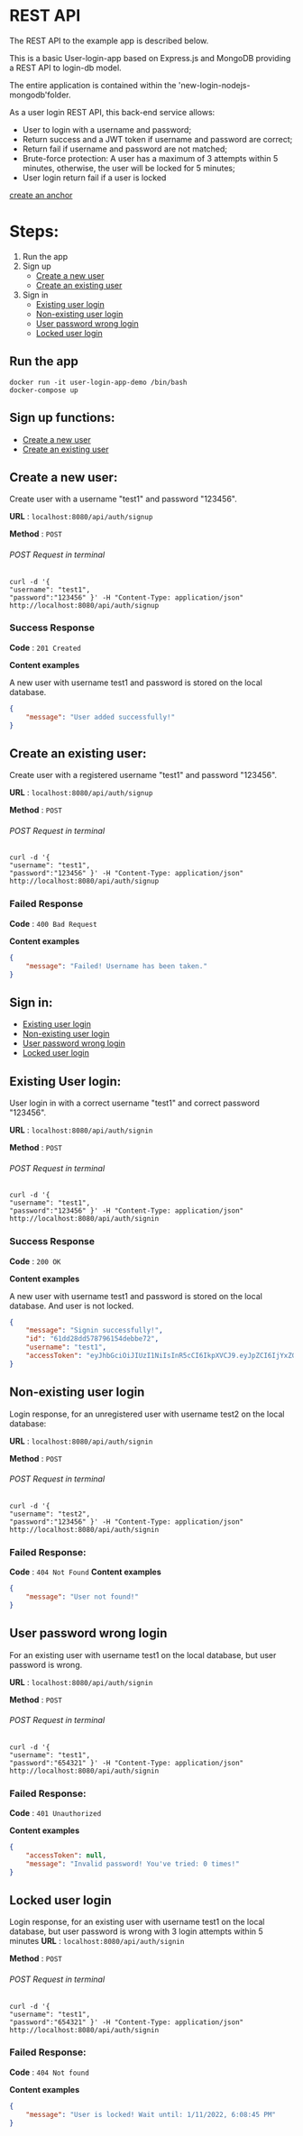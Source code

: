 # REST API
The REST API to the example app is described below.

This is a basic User-login-app based on Express.js and MongoDB providing a REST API to login-db model.

The entire application is contained within the 'new-login-nodejs-mongodb'folder.

As a user login REST API, this back-end service allows:
- User to login with a username and password;
- Return success and a JWT token if username and password are correct;
- Return fail if username and password are not matched;
- Brute-force protection: A user has a maximum of 3 attempts within 5 minutes, otherwise, the user will be locked for 5 minutes;
- User login return fail if a user is locked

[create an anchor](#user-login)
# Steps:
1. Run the app
2. Sign up 
    - [Create a new user](#create-a-new-user)
    - [Create an existing user](#create-an-existing-user)
3. Sign in
    - [Existing user login](#existing-user-login)
    - [Non-existing user login](#non-existing-user-login)
    - [User password wrong login](#user-password-wrong-login)
    - [Locked user login](#locked-user-login)
   
## Run the app

    docker run -it user-login-app-demo /bin/bash
    docker-compose up
## Sign up functions: 
- [Create a new user](#create-a-new-user)
- [Create an existing user](#create-an-existing-user)

## Create a new user:
Create user with a username "test1" and password "123456".

**URL** : `localhost:8080/api/auth/signup`

**Method** : `POST`
###### POST Request in terminal

    curl -d '{
    "username": "test1",
    "password":"123456" }' -H "Content-Type: application/json" http://localhost:8080/api/auth/signup

### Success Response

**Code** : `201 Created`

**Content examples**

A new user with username test1 and password is stored on the local database.

```json
{
    "message": "User added successfully!"
}
```
## Create an existing user:
Create user with a registered username "test1" and password "123456".

**URL** : `localhost:8080/api/auth/signup`

**Method** : `POST`
###### POST Request in terminal

    curl -d '{
    "username": "test1",
    "password":"123456" }' -H "Content-Type: application/json" http://localhost:8080/api/auth/signup

### Failed Response

**Code** : `400 Bad Request`

**Content examples**

```json
{
    "message": "Failed! Username has been taken."
}
```
## Sign in:
- [Existing user login](#existing-user-login)
- [Non-existing user login](#non-existing-user-login)
- [User password wrong login](#user-password-wrong-login)
- [Locked user login](#locked-user-login)
## Existing User login:

User login in with a correct username "test1" and correct password "123456".

**URL** : `localhost:8080/api/auth/signin`

**Method** : `POST`

###### POST Request in terminal

    curl -d '{
    "username": "test1",
    "password":"123456" }' -H "Content-Type: application/json" http://localhost:8080/api/auth/signin

### Success Response

**Code** : `200 OK`

**Content examples**

A new user with username test1 and password is stored on the local database. And user is not locked.

```json
{
    "message": "Signin successfully!",
    "id": "61dd28dd578796154debbe72",
    "username": "test1",
    "accessToken": "eyJhbGciOiJIUzI1NiIsInR5cCI6IkpXVCJ9.eyJpZCI6IjYxZGQyOGRkNTc4Nzk2MTU0ZGViYmU3MiIsImlhdCI6MTY0MTg4NDIzNywiZXhwIjoxNjQxOTcwNjM3fQ.AI7q-DiYCz-4xnGCc82cU-DPO2oq9NptemTTa0ijIMU"
}
```

## Non-existing user login
Login response, for an unregistered user with username test2 on the local database:

**URL** : `localhost:8080/api/auth/signin`

**Method** : `POST`

###### POST Request in terminal

    curl -d '{
    "username": "test2",
    "password":"123456" }' -H "Content-Type: application/json" http://localhost:8080/api/auth/signin
  
### Failed Response: 

**Code** : `404 Not Found`
**Content examples**

```json
{
    "message": "User not found!"
}
```

## User password wrong login
For an existing user with username test1 on the local database, but user password is wrong.

**URL** : `localhost:8080/api/auth/signin`

**Method** : `POST`
###### POST Request in terminal

    curl -d '{
    "username": "test1",
    "password":"654321" }' -H "Content-Type: application/json" http://localhost:8080/api/auth/signin
    
### Failed Response:
**Code** : `401 Unauthorized`

**Content examples**
```json
{
    "accessToken": null,
    "message": "Invalid password! You've tried: 0 times!"
}
```
## Locked user login
Login response, for an existing user with username test1 on the local database, but user password is wrong with 3 login attempts within 5 minutes
**URL** : `localhost:8080/api/auth/signin`

**Method** : `POST`
###### POST Request in terminal

    curl -d '{
    "username": "test1",
    "password":"654321" }' -H "Content-Type: application/json" http://localhost:8080/api/auth/signin
    
### Failed Response:
**Code** : `404 Not found`

**Content examples**
```json
{
    "message": "User is locked! Wait until: 1/11/2022, 6:08:45 PM"
}
```

